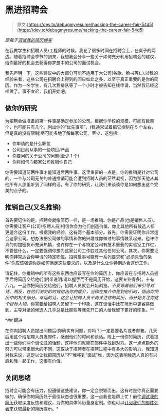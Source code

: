 # 黑进招聘会

> 原文:[https://dev.to/debugmyresume/hacking-the-career-fair-54d5](https://dev.to/debugmyresume/hacking-the-career-fair-54d5)

*原载于[调试我的简历博客](https://blog.debugmyresume.com/2018/09/15/hacking_the_career_fair.html)*

在我做学生和招聘人员/工程师的时候，我花了很多时间在招聘会上，在桌子的两边。随着招聘会季节的到来，我想我会分享一些关于如何充分利用招聘会的建议，给你最好的机会去获得你梦想中的公司的面试机会。

我先声明一下，这些建议中的大部分可能不适用于大公司(谷歌、脸书等)。).以我的经验来看，这些公司在招聘会上得到的回应如此之多，以至于真正重要的是你的简历。作为一名学生，有几次我排队等了一个小时才被告知在线申请，当然我已经这样做了。事不宜迟，我们开始吧。

## [](#do-your-research)做你的研究

为招聘会做准备的第一件事是确定参加的公司。根据你学校的规模，可能有数百个，也可能只有几个。列出你的“优先事项”，(我通常试着把它控制在 5 个左右，但是真的没有限制)尽可能多地了解每家公司。至少，这包括:

*   你申请的是什么职位
*   公司目前从事的一些项目/产品
*   你要问的关于公司的问题(至少 1 个)
*   你将如何向那家公司推销你自己

你需要知道前两件事才能知道后两件事。这里重要的一点是，你的推销是针对公司的。一个与公司无关的普通推销可能会遭到招聘人员的茫然凝视，因为那天他从其他所有人那里听到了同样的话。有了你的研究，让我们来谈谈你是如何想出这个完美的点子的。

## [](#sell-yourself-aka-the-pitch)推销自己(又名推销)

首先要记住的是，招聘会就像简历一样，是一场推销。你是产品(也是销售人员)。你需要让客户(公司/招聘人员)相信你会为他们创造价值，你比其他所有候选人都更适合这份工作。根据我的经验，这有两个基本部分。首先，你需要证明你非常适合这家公司。想办法把公司做的事情和你的兴趣或你做过的事情联系起来。也许你真的对加密货币充满热情，也许你在一个与特定公司有技术重叠的实验室工作过，不管是什么，一定要强调你想为这家公司工作胜过其他任何公司。其次，你需要证明你非常适合你申请的特定职位。招聘启事可能有一系列要求和“必须具备的条件”你应该强调你是如何满足这些要求的，以及是什么让你特别适合这份工作。

请记住，你推销中的所有这些东西也应该写在你的简历上，你应该在与招聘人员握手后将简历交给他们(附带说明:请以握手而不是简历开始，这要专业得多)。十有八九，一旦你把简历交给他们，招聘人员就会开始浏览。*不要等着他们来引导对话。相反，在他们浏览的时候给出你的推介，当你在推介中提到他们时，指出你简历中的相关部分。幸运的话，这会让招聘人员不再关注你的简历，而开始关注你这个目标人物*。你需要给招聘人员留下一个印象，这在谈话中比在简历中更容易做到。主导对话的候选人几乎总是比那些等我先开口的人给我留下更好的印象。**

 *## [](#follow-up)跟进

在你向招聘人员提出问题后(你确实有问题，对吗？)一定要要名片或者邮箱。几天后用这个给招聘人员发邮件，感谢他们的时间和谈话。附上一份你的简历，试着提出一些你们两个谈论过的话题，这样他们就能在邮件中找到对方。这一点点额外的努力可以带来很大的不同，这取决于招聘者在招聘过程中有多大的影响力。我知道对我来说，这足以让我把简历从“不”堆移到“面试”堆，因为这表明候选人真的有兴趣和我一起工作，这很有价值。

## [](#closing-thoughts)关闭思绪

招聘会可能会有压力，但遵循这些建议，你一定会脱颖而出，这有时是你真正需要做的。确保你的简历处于最佳状态也很重要，这一点我也能帮上忙！前往[调试我的简历](https://debugmyresume.com)获取深度反馈和建议，为你的具体简历量身定制。你也可以[订阅我们的邮件列表](https://debugmyresume.us18.list-manage.com/subscribe?u=685f8cfd8dca009adff0740ee&id=330f01cafe)来获取最新的简历提示。*